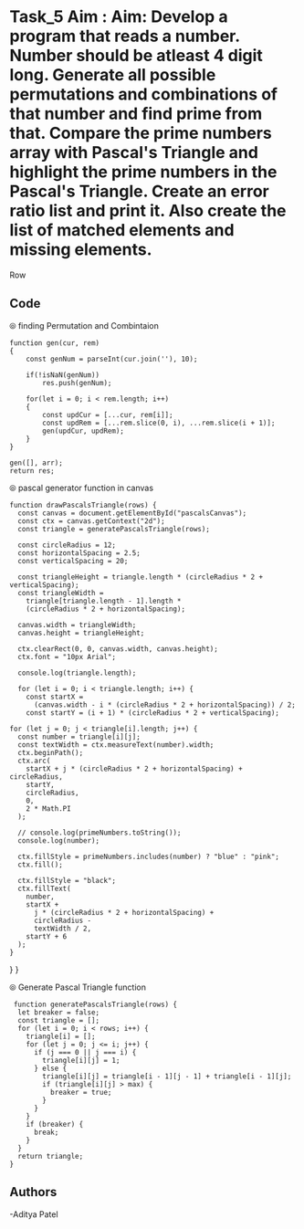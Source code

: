 # Task_5 Aim : Aim: Develop a program that reads a number. Number should be atleast 4 digit long. Generate all possible permutations and combinations of that number and find prime from that. Compare the prime numbers array with Pascal's Triangle and highlight the prime numbers in the Pascal's Triangle. Create an error ratio list and print it. Also create the list of matched elements and missing elements.


Row



## Code

⦾ finding Permutation and  Combintaion


    function gen(cur, rem) 
    {
        const genNum = parseInt(cur.join(''), 10);

        if(!isNaN(genNum)) 
            res.push(genNum);
    
        for(let i = 0; i < rem.length; i++) 
        {
            const updCur = [...cur, rem[i]];
            const updRem = [...rem.slice(0, i), ...rem.slice(i + 1)];
            gen(updCur, updRem);
        }
    }
  
    gen([], arr);
    return res;


⦾ pascal generator  function in canvas  


    function drawPascalsTriangle(rows) {
      const canvas = document.getElementById("pascalsCanvas");
      const ctx = canvas.getContext("2d");
      const triangle = generatePascalsTriangle(rows);
    
      const circleRadius = 12;
      const horizontalSpacing = 2.5;
      const verticalSpacing = 20;
    
      const triangleHeight = triangle.length * (circleRadius * 2 + verticalSpacing);
      const triangleWidth =
        triangle[triangle.length - 1].length *
        (circleRadius * 2 + horizontalSpacing);
    
      canvas.width = triangleWidth;
      canvas.height = triangleHeight;
    
      ctx.clearRect(0, 0, canvas.width, canvas.height);
      ctx.font = "10px Arial";
    
      console.log(triangle.length);
    
      for (let i = 0; i < triangle.length; i++) {
        const startX =
          (canvas.width - i * (circleRadius * 2 + horizontalSpacing)) / 2;
        const startY = (i + 1) * (circleRadius * 2 + verticalSpacing);

    for (let j = 0; j < triangle[i].length; j++) {
      const number = triangle[i][j];
      const textWidth = ctx.measureText(number).width;
      ctx.beginPath();
      ctx.arc(
        startX + j * (circleRadius * 2 + horizontalSpacing) + circleRadius,
        startY,
        circleRadius,
        0,
        2 * Math.PI
      );

      // console.log(primeNumbers.toString());
      console.log(number);

      ctx.fillStyle = primeNumbers.includes(number) ? "blue" : "pink";
      ctx.fill();

      ctx.fillStyle = "black";
      ctx.fillText(
        number,
        startX +
          j * (circleRadius * 2 + horizontalSpacing) +
          circleRadius -
          textWidth / 2,
        startY + 6
      );
    }
  }
}
    
   


⦾ Generate Pascal Triangle function



     function generatePascalsTriangle(rows) {
      let breaker = false;
      const triangle = [];
      for (let i = 0; i < rows; i++) {
        triangle[i] = [];
        for (let j = 0; j <= i; j++) {
          if (j === 0 || j === i) {
            triangle[i][j] = 1;
          } else {
            triangle[i][j] = triangle[i - 1][j - 1] + triangle[i - 1][j];
            if (triangle[i][j] > max) {
              breaker = true;
            }
          }
        }
        if (breaker) {
          break;
        }
      }
      return triangle;
    }
    
      

## Authors

-Aditya Patel 


